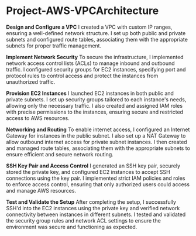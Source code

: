 # Project-AWS-VPCArchitecture

**Design and Configure a VPC**
I created a VPC with custom IP ranges, ensuring a well-defined network structure. I set up both public and private subnets and configured route tables, associating them with the appropriate subnets for proper traffic management.

**Implement Network Security**
To secure the infrastructure, I implemented network access control lists (ACLs) to manage inbound and outbound traffic. I configured security groups for EC2 instances, specifying port and protocol rules to control access and protect the instances from unauthorized traffic.

**Provision EC2 Instances**
I launched EC2 instances in both public and private subnets. I set up security groups tailored to each instance's needs, allowing only the necessary traffic. I also created and assigned IAM roles with precise permissions to the instances, ensuring secure and restricted access to AWS resources.

**Networking and Routing**
To enable internet access, I configured an Internet Gateway for instances in the public subnet. I also set up a NAT Gateway to allow outbound internet access for private subnet instances. I then created and managed route tables, associating them with the appropriate subnets to ensure efficient and secure network routing.

**SSH Key Pair and Access Control**
I generated an SSH key pair, securely stored the private key, and configured EC2 instances to accept SSH connections using the key pair. I implemented strict IAM policies and roles to enforce access control, ensuring that only authorized users could access and manage AWS resources.

**Test and Validate the Setup**
After completing the setup, I successfully SSH'd into the EC2 instances using the private key and verified network connectivity between instances in different subnets. I tested and validated the security group rules and network ACL settings to ensure the environment was secure and functioning as expected.
